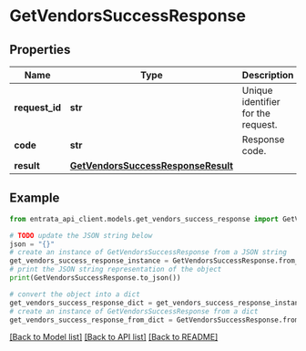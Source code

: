 # GetVendorsSuccessResponse


## Properties

Name | Type | Description | Notes
------------ | ------------- | ------------- | -------------
**request_id** | **str** | Unique identifier for the request. | 
**code** | **str** | Response code. | 
**result** | [**GetVendorsSuccessResponseResult**](GetVendorsSuccessResponseResult.md) |  | 

## Example

```python
from entrata_api_client.models.get_vendors_success_response import GetVendorsSuccessResponse

# TODO update the JSON string below
json = "{}"
# create an instance of GetVendorsSuccessResponse from a JSON string
get_vendors_success_response_instance = GetVendorsSuccessResponse.from_json(json)
# print the JSON string representation of the object
print(GetVendorsSuccessResponse.to_json())

# convert the object into a dict
get_vendors_success_response_dict = get_vendors_success_response_instance.to_dict()
# create an instance of GetVendorsSuccessResponse from a dict
get_vendors_success_response_from_dict = GetVendorsSuccessResponse.from_dict(get_vendors_success_response_dict)
```
[[Back to Model list]](../README.md#documentation-for-models) [[Back to API list]](../README.md#documentation-for-api-endpoints) [[Back to README]](../README.md)


